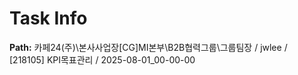 # Task Info

**Path:** 카페24(주)\본사사업장\[CG]MI본부\B2B협력그룹\그룹팀장 / jwlee / [218105] KPI목표관리 / 2025-08-01_00-00-00

